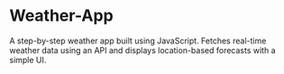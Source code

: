# Weather-App
A step-by-step weather app built using JavaScript. Fetches real-time weather data using an API and displays location-based forecasts with a simple UI.
